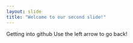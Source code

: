 ```yaml
---
layout: slide
title: "Welcome to our second slide!"
---
```

Getting into github
Use the left arrow to go back!
